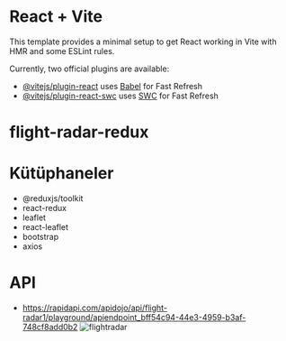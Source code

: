 # React + Vite

This template provides a minimal setup to get React working in Vite with HMR and some ESLint rules.

Currently, two official plugins are available:

- [@vitejs/plugin-react](https://github.com/vitejs/vite-plugin-react/blob/main/packages/plugin-react/README.md) uses [Babel](https://babeljs.io/) for Fast Refresh
- [@vitejs/plugin-react-swc](https://github.com/vitejs/vite-plugin-react-swc) uses [SWC](https://swc.rs/) for Fast Refresh
# flight-radar-redux


# Kütüphaneler

- @reduxjs/toolkit
- react-redux
- leaflet
- react-leaflet
- bootstrap
- axios

# API

- https://rapidapi.com/apidojo/api/flight-radar1/playground/apiendpoint_bff54c94-44e3-4959-b3af-748cf8add0b2
![flightradar](https://github.com/user-attachments/assets/dc8acec1-a2e7-495c-a8d9-ffbb6636d539)

